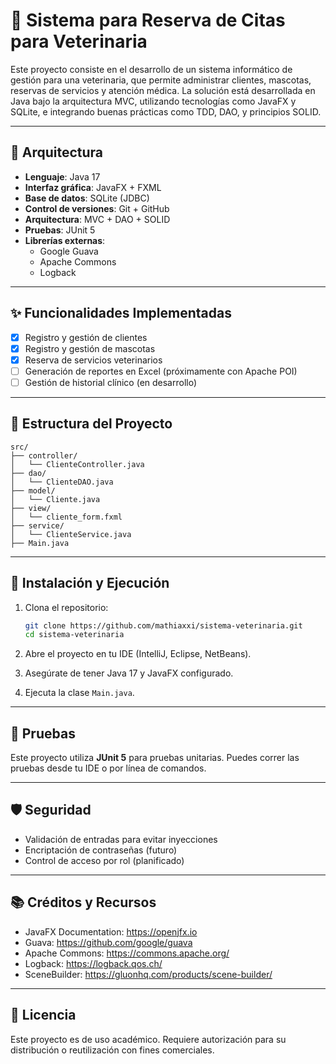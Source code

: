 # 🐾 Sistema para Reserva de Citas para Veterinaria 

Este proyecto consiste en el desarrollo de un sistema informático de gestión para una veterinaria, que permite administrar clientes, mascotas, reservas de servicios y atención médica. La solución está desarrollada en Java bajo la arquitectura MVC, utilizando tecnologías como JavaFX y SQLite, e integrando buenas prácticas como TDD, DAO, y principios SOLID.

---

## 🧱 Arquitectura

- **Lenguaje**: Java 17
- **Interfaz gráfica**: JavaFX + FXML
- **Base de datos**: SQLite (JDBC)
- **Control de versiones**: Git + GitHub
- **Arquitectura**: MVC + DAO + SOLID
- **Pruebas**: JUnit 5
- **Librerías externas**:
  - Google Guava
  - Apache Commons
  - Logback

---

## ✨ Funcionalidades Implementadas

- [x] Registro y gestión de clientes
- [x] Registro y gestión de mascotas
- [x] Reserva de servicios veterinarios
- [ ] Generación de reportes en Excel (próximamente con Apache POI)
- [ ] Gestión de historial clínico (en desarrollo)

---

## 📁 Estructura del Proyecto

```
src/
├── controller/
│   └── ClienteController.java
├── dao/
│   └── ClienteDAO.java
├── model/
│   └── Cliente.java
├── view/
│   └── cliente_form.fxml
├── service/
│   └── ClienteService.java
├── Main.java
```

---

## 🚀 Instalación y Ejecución

1. Clona el repositorio:
   ```bash
   git clone https://github.com/mathiaxxi/sistema-veterinaria.git
   cd sistema-veterinaria
   ```

2. Abre el proyecto en tu IDE (IntelliJ, Eclipse, NetBeans).

3. Asegúrate de tener Java 17 y JavaFX configurado.

4. Ejecuta la clase `Main.java`.

---

## 🧪 Pruebas

Este proyecto utiliza **JUnit 5** para pruebas unitarias. Puedes correr las pruebas desde tu IDE o por línea de comandos.

---

## 🛡️ Seguridad

- Validación de entradas para evitar inyecciones
- Encriptación de contraseñas (futuro)
- Control de acceso por rol (planificado)

---

## 📚 Créditos y Recursos

- JavaFX Documentation: https://openjfx.io
- Guava: https://github.com/google/guava
- Apache Commons: https://commons.apache.org/
- Logback: https://logback.qos.ch/
- SceneBuilder: https://gluonhq.com/products/scene-builder/

---

## 📄 Licencia

Este proyecto es de uso académico. Requiere autorización para su distribución o reutilización con fines comerciales.
